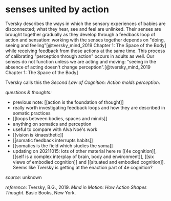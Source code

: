 # senses united by action

Tversky describes the ways in which the sensory experiences of babies are disconnected; what they hear, see and feel are unlinked. Their senses are brought together gradually as they develop through a feedback loop of action and sensation: working with the senses together depends on "doing, seeing and feeling"[@tversky_mind_2019 Chapter 1: The Space of the Body] while receiving feedback from those actions at the same time. This process of calibrating "perception through action" occurs in adults as well. Our senses do not function unless we are acting and moving: "seeing in the absence of acting doesn't change perception".[@tversky_mind_2019 Chapter 1: The Space of the Body]

Tversky calls this the _Second Law of Cognition: Action molds perception_.

_questions & thoughts:_

- previous note: [[action is the foundation of thought]]
- really worth investigating feedback loops and how they are described in somatic practices
- [[loops between bodies, spaces and minds]]
- anything on somatics and perception
- useful to compare with Alva Noë's work
- [[vision is kinaesthetic]]
- [[somatic feedback interrupts habits]]
- [[somatics is the field which studies the soma]]
- updating on 20211015: lots of other material here re [[4e cognition]], [[self is a complex interplay of brain, body and environment]], [[six views of embodied cognition]] and [[situated and embodied cognition]]. Seems like Tversky is getting at the enaction part of 4e cognition?



_source:_ unknown      

_reference:_ Tversky, B.G., 2019. _Mind in Motion: How Action Shapes Thought_. Basic Books, New York.

